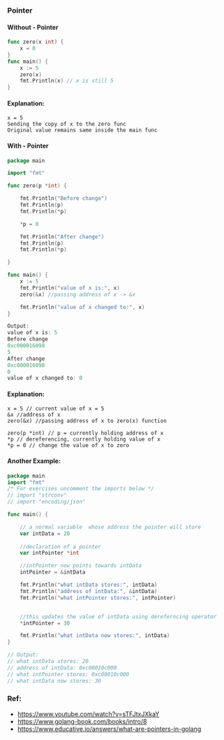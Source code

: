 ### Pointer
#### Without - Pointer
```go
func zero(x int) {
	x = 0
}
func main() {
	x := 5
	zero(x)
	fmt.Println(x) // x is still 5
}
```
#### Explanation:
```
x = 5 
Sending the copy of x to the zero func
Original value remains same inside the main func
```
#### With - Pointer
```go
package main

import "fmt"

func zero(p *int) {

	fmt.Println("Before change")
	fmt.Println(p)
	fmt.Println(*p)

	*p = 0

	fmt.Println("After change")
	fmt.Println(p)
	fmt.Println(*p)

}

func main() {
	x := 5
	fmt.Println("value of x is:", x)
	zero(&x) //passing address of x -> &x

	fmt.Println("value of x changed to:", x)
}
```

```go
Output:
value of x is: 5
Before change
0xc000016098
5
After change
0xc000016098
0
value of x changed to: 0
```

#### Explanation:
```
x = 5 // current value of x = 5
&x //address of x
zero(&x) //passing address of x to zero(x) function

zero(p *int) // p = currently holding address of x
*p // dereferencing, currently holding value of x
*p = 0 // change the value of x to zero
```
#### Another Example:
```go
package main
import "fmt"
/* For exercises uncomment the imports below */
// import "strconv"
// import "encoding/json"

func main() {

    // a normal variable  whose address the pointer will store 
    var intData = 20 
    
    //declaration of a pointer 
    var intPointer *int

    //intPointer now points towards intData    
    intPointer = &intData 

    fmt.Println("what intData stores:", intData)
    fmt.Println("address of intData:", &intData)
    fmt.Println("what intPointer stores:", intPointer)


    //this updates the value of intData using dereferncing operator 
    *intPointer = 30

    fmt.Println("what intData now stores:", intData)
}

// Output:
// what intData stores: 20
// address of intData: 0xc00010c000
// what intPointer stores: 0xc00010c000
// what intData now stores: 30
```

### Ref:
- https://www.youtube.com/watch?v=sTFJtxJXkaY
- https://www.golang-book.com/books/intro/8
- https://www.educative.io/answers/what-are-pointers-in-golang
